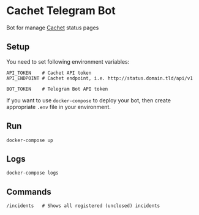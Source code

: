 Cachet Telegram Bot
===================
Bot for manage [Cachet](https://github.com/CachetHQ/Cachet) status pages

Setup
-----

You need to set following environment variables:
```
API_TOKEN    # Cachet API token
API_ENDPOINT # Cachet endpoint, i.e. http://status.domain.tld/api/v1

BOT_TOKEN    # Telegram Bot API token
```

If you want to use `docker-compose` to deploy your bot, then create appropriate `.env` file
in your environment. 

Run
---

```
docker-compose up
```

Logs
----
```
docker-compose logs
```

Commands
--------

```
/incidents   # Shows all registered (unclosed) incidents
```